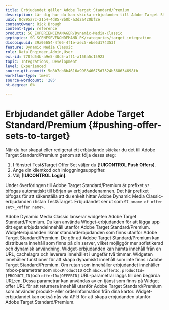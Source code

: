 ```yaml
---
title: Erbjudandet gäller Adobe Target Standard/Premium
description: Lär dig hur du kan skicka erbjudanden till Adobe Target Standard/Premium från Adobe Dynamic Media Classic.
uuid: 8c895a7c-21b4-4d85-8b0b-a3d2a420bf2e
contentOwner: Rick Brough
content-type: reference
products: SG_EXPERIENCEMANAGER/Dynamic-Media-Classic
geptopics: SG_SCENESEVENONDEMAND_PK/categories/target_integration
discoiquuid: 39a05654-4f66-4f1e-aec5-ebe6d174353f
feature: Dynamic Media Classic
role: Data Engineer,Admin,User
exl-id: 778fd54b-a9e5-40c5-aff1-a156a5c15923
topic: Integrations, Development
level: Experienced
source-git-commit: 5d8b7cb8b4616a998346675d7324b568634698fb
workflow-type: tm+mt
source-wordcount: '285'
ht-degree: 0%

---
```


# Erbjudandet gäller Adobe Target Standard/Premium {#pushing-offer-sets-to-target}

När du har skapat eller redigerat ett erbjudande skickar du det till Adobe Target Standard/Premium genom att följa dessa steg:

1. I fönstret Test&amp;Target Offer Set väljer du **[!UICONTROL Push Offers]**.
1. Ange din klientkod och inloggningsuppgifter.
1. Välj **[!UICONTROL Login]**.

Under överföringen till Adobe Target Standard/Premium är prefixet `S7_` bifogas automatiskt till början av erbjudandenamnen. Det här prefixet bifogas för att säkerställa att du enkelt hittar Adobe Dynamic Media Classic-erbjudanden i listan Test&amp;Target. Erbjudandet ser ut som `S7_<name of offer set>_<offer name>`.

Adobe Dynamic Media Classic lanserar widgeten Adobe Target Standard/Premium. Du kan använda Widget-erbjudanden för att lägga upp ditt eget erbjudandeinnehåll utanför Adobe Target Standard/Premium. Widgeterbjudanden liknar standarderbjudanden som finns utanför Adobe Target Standard/Premium. De gör att Adobe Target Standard/Premium kan distribuera innehåll som finns på din server, vilket möjliggör mer sofistikerad och dynamisk användning. Widget-erbjudanden kan hämta innehåll från en URL, cachelagra och leverera innehållet i ungefär två timmar. Widgeten innehåller funktioner för att skapa dynamiskt innehåll som inte finns i Adobe Target Standard/Premium. Om rutan som innehåller erbjudandet innehåller mbox-parametrar som `mboxProductID` och `mbox.offerId`, `productId=[PRODUCT_ID]`och `offerID=[OFFERID]` URL-parametrar läggs till den begärda URL:en. Dessa parametrar kan användas av en tjänst som finns på Widget offer URL för att returnera innehåll utanför Adobe Target Standard/Premium som använder produkt- eller orderinformation från dina kartor. Widget-erbjudandet kan också nås via API:t för att skapa erbjudanden utanför Adobe Target Standard/Premium.
